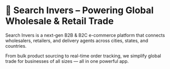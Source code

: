 # 💼 Search Invers – Powering Global Wholesale & Retail Trade

Search Invers is a next-gen B2B & B2C e-commerce platform that connects wholesalers, retailers, and delivery agents across cities, states, and countries.

From bulk product sourcing to real-time order tracking, we simplify global trade for businesses of all sizes — all in one powerful app.
